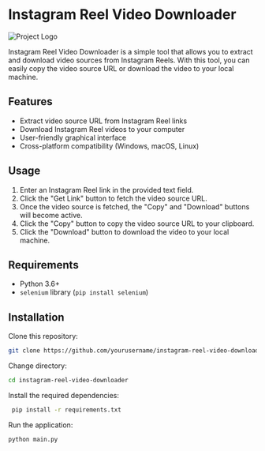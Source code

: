 # Instagram Reel Video Downloader

![Project Logo](project_logo.png) <!-- Replace with your project logo or relevant image -->

Instagram Reel Video Downloader is a simple tool that allows you to extract and download video sources from Instagram Reels. With this tool, you can easily copy the video source URL or download the video to your local machine.

## Features

- Extract video source URL from Instagram Reel links
- Download Instagram Reel videos to your computer
- User-friendly graphical interface
- Cross-platform compatibility (Windows, macOS, Linux)

## Usage

1. Enter an Instagram Reel link in the provided text field.
2. Click the "Get Link" button to fetch the video source URL.
3. Once the video source is fetched, the "Copy" and "Download" buttons will become active.
4. Click the "Copy" button to copy the video source URL to your clipboard.
5. Click the "Download" button to download the video to your local machine.

## Requirements

- Python 3.6+
- `selenium` library (`pip install selenium`)

## Installation

Clone this repository:
   ```bash
   git clone https://github.com/yourusername/instagram-reel-video-downloader.git
```

Change directory:
```bash
cd instagram-reel-video-downloader
```

Install the required dependencies:

```bash
 pip install -r requirements.txt
```

Run the application:

```bash
python main.py
```
